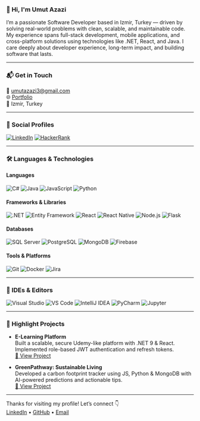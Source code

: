 ### 👋 Hi, I'm Umut Azazi

I’m a passionate Software Developer based in Izmir, Turkey — driven by solving real-world problems with clean, scalable, and maintainable code. My experience spans full-stack development, mobile applications, and cross-platform solutions using technologies like .NET, React, and Java. I care deeply about developer experience, long-term impact, and building software that lasts.

---

### 📬 Get in Touch
📧 [umutazazi3@gmail.com](mailto:umutazazi3@gmail.com)  
🌐 [Portfolio](https://github.com/umutazazi)  
📍 Izmir, Turkey

---

### 🔗 Social Profiles
<a href="https://www.linkedin.com/in/umutazazi/" target="_blank"><img alt="LinkedIn" src="https://img.shields.io/badge/LinkedIn-%230077B5.svg?style=for-the-badge&logo=linkedin&logoColor=white" /></a>
<a href="https://www.hackerrank.com/umutazazi3" target="_blank"><img alt="HackerRank" src="https://img.shields.io/badge/HackerRank-2EC866?style=for-the-badge&logo=HackerRank&logoColor=white" /></a>

---

### 🛠️ Languages & Technologies

#### Languages
![C#](https://img.shields.io/badge/C%23-239120.svg?style=for-the-badge&logo=c-sharp&logoColor=white)
![Java](https://img.shields.io/badge/Java-ED8B00.svg?style=for-the-badge&logo=openjdk&logoColor=white)
![JavaScript](https://img.shields.io/badge/JavaScript-323330.svg?style=for-the-badge&logo=javascript&logoColor=F7DF1E)
![Python](https://img.shields.io/badge/Python-3670A0.svg?style=for-the-badge&logo=python&logoColor=ffdd54)

#### Frameworks & Libraries
![.NET](https://img.shields.io/badge/.NET-512BD4.svg?style=for-the-badge&logo=dotnet&logoColor=white)
![Entity Framework](https://img.shields.io/badge/Entity%20Framework-000000.svg?style=for-the-badge&logo=data&logoColor=white)
![React](https://img.shields.io/badge/React-20232a.svg?style=for-the-badge&logo=react&logoColor=61DAFB)
![React Native](https://img.shields.io/badge/React%20Native-20232a.svg?style=for-the-badge&logo=react&logoColor=61DAFB)
![Node.js](https://img.shields.io/badge/Node.js-43853D.svg?style=for-the-badge&logo=node-dot-js&logoColor=white)
![Flask](https://img.shields.io/badge/Flask-black.svg?style=for-the-badge&logo=flask&logoColor=white)

#### Databases
![SQL Server](https://img.shields.io/badge/Microsoft%20SQL%20Server-CC2927.svg?style=for-the-badge&logo=microsoft-sql-server&logoColor=white)
![PostgreSQL](https://img.shields.io/badge/PostgreSQL-316192.svg?style=for-the-badge&logo=postgresql&logoColor=white)
![MongoDB](https://img.shields.io/badge/MongoDB-4EA94B.svg?style=for-the-badge&logo=mongodb&logoColor=white)
![Firebase](https://img.shields.io/badge/Firebase-FFCA28.svg?style=for-the-badge&logo=firebase&logoColor=black)

#### Tools & Platforms
![Git](https://img.shields.io/badge/Git-F05032.svg?style=for-the-badge&logo=git&logoColor=white)
![Docker](https://img.shields.io/badge/Docker-2496ED.svg?style=for-the-badge&logo=docker&logoColor=white)
![Jira](https://img.shields.io/badge/Jira-0052CC.svg?style=for-the-badge&logo=jira&logoColor=white)

---

### 🧠 IDEs & Editors
![Visual Studio](https://img.shields.io/badge/Visual%20Studio-5C2D91.svg?style=for-the-badge&logo=visual-studio&logoColor=white)
![VS Code](https://img.shields.io/badge/VS%20Code-007ACC.svg?style=for-the-badge&logo=visual-studio-code&logoColor=white)
![IntelliJ IDEA](https://img.shields.io/badge/IntelliJ%20IDEA-000000.svg?style=for-the-badge&logo=intellij-idea&logoColor=white)
![PyCharm](https://img.shields.io/badge/PyCharm-000000.svg?style=for-the-badge&logo=pycharm&logoColor=white)
![Jupyter](https://img.shields.io/badge/Jupyter-F37626.svg?style=for-the-badge&logo=jupyter&logoColor=white)

---

### 🚀 Highlight Projects

- **E-Learning Platform**  
  Built a scalable, secure Udemy-like platform with .NET 9 & React. Implemented role-based JWT authentication and refresh tokens.  
  [🔗 View Project](https://github.com/umutazazi/InveonFinalProject)

- **GreenPathway: Sustainable Living**  
  Developed a carbon footprint tracker using JS, Python & MongoDB with AI-powered predictions and actionable tips.  
  [🔗 View Project](https://github.com/umutazazi/green-pathway)

---

Thanks for visiting my profile! Let’s connect 👇  
[LinkedIn](https://www.linkedin.com/in/umutazazi) • [GitHub](https://github.com/umutazazi) • [Email](mailto:umutazazi3@gmail.com)

